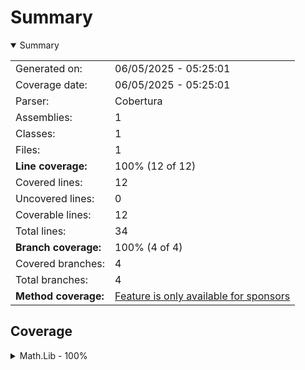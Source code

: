 # Summary
<details open><summary>Summary</summary>

|||
|:---|:---|
| Generated on: | 06/05/2025 - 05:25:01 |
| Coverage date: | 06/05/2025 - 05:25:01 |
| Parser: | Cobertura |
| Assemblies: | 1 |
| Classes: | 1 |
| Files: | 1 |
| **Line coverage:** | 100% (12 of 12) |
| Covered lines: | 12 |
| Uncovered lines: | 0 |
| Coverable lines: | 12 |
| Total lines: | 34 |
| **Branch coverage:** | 100% (4 of 4) |
| Covered branches: | 4 |
| Total branches: | 4 |
| **Method coverage:** | [Feature is only available for sponsors](https://reportgenerator.io/pro) |

</details>

## Coverage
<details><summary>Math.Lib - 100%</summary>

|**Name**|**Line**|**Branch**|
|:---|---:|---:|
|**Math.Lib**|**100%**|**100%**|
|Math.Lib.Rooter|100%|100%|

</details>
